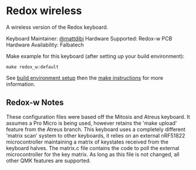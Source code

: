 Redox wireless
=======

A wireless version of the Redox keyboard.

Keyboard Maintainer: [@mattdibi](https://github.com/mattdibi)
Hardware Supported: Redox-w PCB
Hardware Availability: Falbatech

Make example for this keyboard (after setting up your build environment):

    make redox_w:default

See [build environment setup](https://docs.qmk.fm/build_environment_setup.html) then the [make instructions](https://docs.qmk.fm/make_instructions.html) for more information.

## Redox-w Notes

These configuration files were based off the Mitosis and Atreus keyboard. It assumes a Pro Micro is being used, however retains the 'make upload' feature from the Atreus branch. This keyboard uses a completely different 'matrix scan' system to other keyboards, it relies on an external nRF51822 microcontroller maintaining a matrix of keystates received from the keyboard halves. The matrix.c file contains the code to poll the external microcontroller for the key matrix. As long as this file is not changed, all other QMK features are supported.
